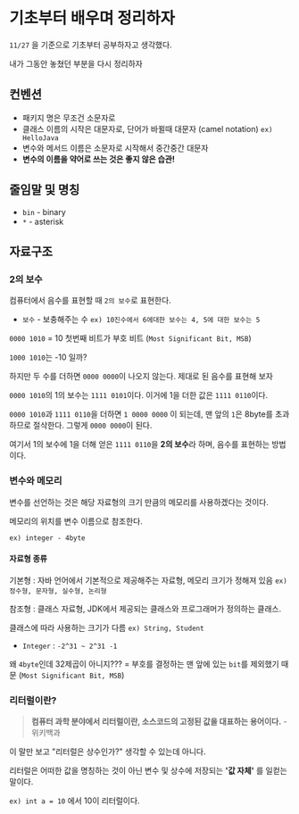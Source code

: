 # 기초부터 배우며 정리하자
`11/27` 을 기준으로 기초부터 공부하자고 생각했다. 

내가 그동안 놓쳤던 부분을 다시 정리하자

## 컨벤션
- 패키지 명은 무조건 소문자로
- 클래스 이름의 시작은 대문자로, 단어가 바뀔때 대문자 (camel notation) `ex) HelloJava`
- 변수와 메서드 이름은 소문자로 시작해서 중간중간 대문자
- **변수의 이름을 약어로 쓰는 것은 좋지 않은 습관!**


## 줄임말 및 명칭
- `bin` - binary
- `*` - asterisk

## 자료구조
### 2의 보수
컴퓨터에서 음수를 표현할 때 `2의 보수`로 표현한다.

- `보수` - 보충해주는 수
`ex) 10진수에서 6에대한 보수는 4, 5에 대한 보수는 5`

`0000 1010` = 10 첫번째 비트가 부호 비트 (`Most Significant Bit, MSB`)

`1000 1010`는 -10 일까?

하지만 두 수를 더하면 `0000 0000`이 나오지 않는다. 제대로 된 음수를 표현해 보자

`0000 1010`의 1의 보수는 `1111 0101`이다. 이거에 1을 더한 값은 `1111 0110`이다.

`0000 1010`과 `1111 0110`을 더하면 `1 0000 0000` 이 되는데, 맨 앞의 `1`은 8byte를 초과하므로 절삭한다. 그렇게 `0000 0000`이 된다.

여기서 1의 보수에 1을 더해 얻은 `1111 0110`을 **2의 보수**라 하며, 음수를 표현하는 방법이다.

### 변수와 메모리
변수를 선언하는 것은 해당 자료형의 크기 만큼의 메모리를 사용하겠다는 것이다.

메모리의 위치를 변수 이름으로 참조한다.

`ex) integer - 4byte`

#### 자료형 종류
기본형 : 자바 언어에서 기본적으로 제공해주는 자료형, 메모리 크기가 정해져 있음 `ex)정수형, 문자형, 실수형, 논리형`

참조형 : 클래스 자료형, JDK에서 제공되는 클래스와 프로그래머가 정의하는 클래스.

클래스에 따라 사용하는 크기가 다름 `ex) String, Student`

- `Integer` : `-2^31 ~ 2^31 -1`

왜 `4byte`인데 32제곱이 아니지??? = 부호를 결정하는 맨 앞에 있는 `bit`를 제외했기 때문 (`Most Significant Bit, MSB`)

### 리터럴이란?
> **컴퓨터 과학 분야에서 리터럴이란, 소스코드의 고정된 값을 대표하는 용어이다.** - 위키백과

이 말만 보고 "리터럴은 상수인가?" 생각할 수 있는데 아니다.

리터럴은 어떠한 값을 명칭하는 것이 아닌 변수 및 상수에 저장되는 **'값 자체'** 를 일컫는 말이다.

`ex) int a = 10` 에서 10이 리터럴이다.